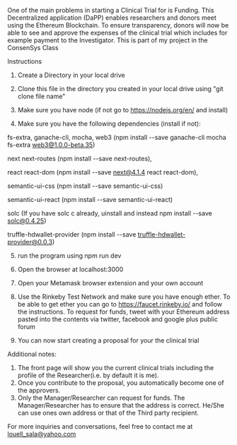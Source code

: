 One of the main problems in starting a Clinical Trial for is Funding. This Decentralized application (DaPP) enables researchers and 
donors meet using the Ethereum Blockchain. To ensure transparency, donors will now be able to see and approve the expenses of the clinical trial which includes for example payment to the Investigator. This is part of my project in the ConsenSys Class

Instructions

1. Create a Directory in your local drive

2. Clone this file in the directory you created in your local drive using "git clone file name"

3. Make sure you have node (if not go to https://nodejs.org/en/ and install)

4. Make sure you have the following dependencies (install if not):

  fs-extra, ganache-cli, mocha, web3 (npm install --save ganache-cli mocha fs-extra web3@1.0.0-beta.35)

  next next-routes (npm install --save next-routes), 

  react react-dom (npm install --save next@4.1.4 react react-dom), 

  semantic-ui-css (npm install --save semantic-ui-css)

  semantic-ui-react (npm install --save semantic-ui-react) 

  solc (If you have solc c already, uinstall and instead npm install --save solc@0.4.25)

  truffle-hdwallet-provider (npm install --save truffle-hdwallet-provider@0.0.3)


5. run the program using npm run dev

6. Open the browser at localhost:3000

7. Open your Metamask browser extension and your own account

8. Use the Rinkeby Test Network and make sure you have enough ether.
To be able to get ether you can go to https://faucet.rinkeby.io/ 
and follow the instructions. To request for funds, tweet with your Ethereum address pasted into the contents
via twitter, facebook and google plus public forum

9. You can now start creating a proposal for your the clinical trial 

Additional notes: 
1. The front page will show you the current clinical trials including the profile of the Researcher(i.e. by default it is me). 
2. Once you contribute to the proposal, you automatically become one of the approvers.
3. Only the Manager/Researcher can request for funds. The Manager/Researcher has to ensure that the address is correct. He/She can use ones own address or that of the Third party recipient.

For more inquiries and conversations, feel free to contact me at louell_sala@yahoo.com
